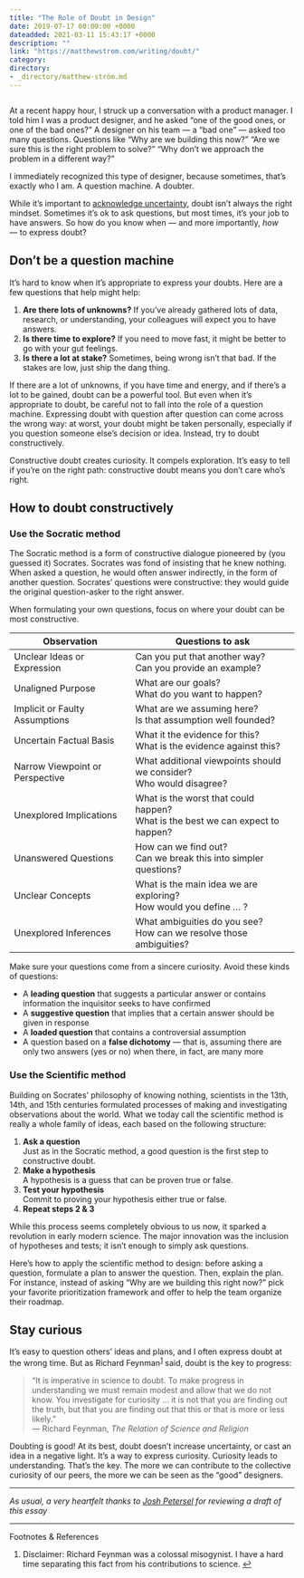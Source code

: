 ```yaml
---
title: "The Role of Doubt in Design"
date: 2019-07-17 00:00:00 +0000
dateadded: 2021-03-11 15:43:17 +0000
description: ""
link: "https://matthewstrom.com/writing/doubt/"
category:
directory:
- _directory/matthew-ström.md
---
```

<figure data-type="image"><img src="https://matthewstrom.com/images/doubt.png" alt=""></figure>
<p>At a recent happy hour, I struck up a conversation with a product manager. I told him I was a product designer, and he asked “one of the good ones, or one of the bad ones?” A designer on his team — a “bad one” — asked too many questions. Questions like “Why are we building this now?” “Are we sure this is the right problem to solve?” “Why don’t we approach the problem in a different way?”</p>
<p>I immediately recognized this type of designer, because sometimes, that’s exactly who I am. A question machine. A doubter.</p>
<p>While it’s important to <a href="https://matthewstrom.com/writing/optimize-for-learning/" target="_blank" rel="noopener">acknowledge uncertainty</a>, doubt isn’t always the right mindset. Sometimes it’s ok to ask questions, but most times, it’s your job to have answers. So how do you know when — and more importantly, <em>how</em> — to express doubt?</p>
<h2 id="don%E2%80%99t-be-a-question-machine">Don’t be a question machine</h2>
<p>It’s hard to know when it’s appropriate to express your doubts. Here are a few questions that help might help:</p>
<ol>
<li><strong>Are there lots of unknowns?</strong> If you’ve already gathered lots of data, research, or understanding, your colleagues will expect you to have answers.</li>
<li><strong>Is there time to explore?</strong> If you need to move fast, it might be better to go with your gut feelings.</li>
<li><strong>Is there a lot at stake?</strong> Sometimes, being wrong isn’t that bad. If the stakes are low, just ship the dang thing.</li>
</ol>
<p>If there are a lot of unknowns, if you have time and energy, and if there’s a lot to be gained, doubt can be a powerful tool. But even when it’s appropriate to doubt, be careful not to fall into the role of a question machine. Expressing doubt with question after question can come across the wrong way: at worst, your doubt might be taken personally, especially if you question someone else’s decision or idea. Instead, try to doubt constructively.</p>
<p>Constructive doubt creates curiosity. It compels exploration. It’s easy to tell if you’re on the right path: constructive doubt means you don’t care who’s right.</p>
<h2 id="how-to-doubt-constructively">How to doubt constructively</h2>
<h3 id="use-the-socratic-method">Use the Socratic method</h3>
<p>The Socratic method is a form of constructive dialogue pioneered by (you guessed it) Socrates. Socrates was fond of insisting that he knew nothing. When asked a question, he would often answer indirectly, in the form of another question. Socrates’ questions were constructive: they would guide the original question-asker to the right answer.</p>
<p>When formulating your own questions, focus on where your doubt can be most constructive.</p>
<table>
<thead>
<tr>
<th>Observation</th>
<th>Questions to ask</th>
</tr>
</thead>
<tbody>
<tr>
<td>Unclear Ideas or Expression</td>
<td>Can you put that another way? <br> Can you provide an example?</td>
</tr>
<tr>
<td>Unaligned Purpose</td>
<td>What are our goals?<br>What do you want to happen?</td>
</tr>
<tr>
<td>Implicit or Faulty Assumptions</td>
<td>What are we assuming here?<br>Is that assumption well founded?</td>
</tr>
<tr>
<td>Uncertain Factual Basis</td>
<td>What it the evidence for this?<br>What is the evidence against this?</td>
</tr>
<tr>
<td>Narrow Viewpoint or Perspective</td>
<td>What additional viewpoints should we consider?<br>Who would disagree?</td>
</tr>
<tr>
<td>Unexplored Implications</td>
<td>What is the worst that could happen?<br>What is the best we can expect to happen?</td>
</tr>
<tr>
<td>Unanswered Questions</td>
<td>How can we find out?<br>Can we break this into simpler questions?</td>
</tr>
<tr>
<td>Unclear Concepts</td>
<td>What is the main idea we are exploring?<br>How would you define … ?</td>
</tr>
<tr>
<td>Unexplored Inferences</td>
<td>What ambiguities do you see?<br>How can we resolve those ambiguities?</td>
</tr>
</tbody>
</table>
<p>Make sure your questions come from a sincere curiosity. Avoid these kinds of questions:</p>
<ul>
<li>A <strong>leading question</strong> that suggests a particular answer or contains information the inquisitor seeks to have confirmed</li>
<li>A <strong>suggestive question</strong> that implies that a certain answer should be given in response</li>
<li>A <strong>loaded question</strong> that contains a controversial assumption</li>
<li>A question based on a <strong>false dichotomy</strong> — that is, assuming there are only two answers (yes or no) when there, in fact, are many more</li>
</ul>
<h3 id="use-the-scientific-method">Use the Scientific method</h3>
<p>Building on Socrates’ philosophy of knowing nothing, scientists in the 13th, 14th, and 15th centuries formulated processes of making and investigating observations about the world. What we today call the scientific method is really a whole family of ideas, each based on the following structure:</p>
<ol>
<li><strong>Ask a question</strong> <br>
Just as in the Socratic method, a good question is the first step to constructive doubt.</li>
<li><strong>Make a hypothesis</strong> <br>
A hypothesis is a guess that can be proven true or false.</li>
<li><strong>Test your hypothesis</strong> <br>
Commit to proving your hypothesis either true or false.</li>
<li><strong>Repeat steps 2 &amp; 3</strong></li>
</ol>
<p>While this process seems completely obvious to us now, it sparked a revolution in early modern science. The major innovation was the inclusion of hypotheses and tests; it isn’t enough to simply ask questions.</p>
<p>Here’s how to apply the scientific method to design: before asking a question, formulate a plan to answer the question. Then, explain the plan. For instance, instead of asking “Why are we building this right now?” pick your favorite prioritization framework and offer to help the team organize their roadmap.</p>
<h2 id="stay-curious">Stay curious</h2>
<p>It’s easy to question others’ ideas and plans, and I often express doubt at the wrong time. But as Richard Feynman<sup class="footnote-ref"><a href="#fn1" id="fnref1">1</a></sup> said, doubt is the key to progress:</p>
<blockquote>
<p>“It is imperative in science to doubt. To make progress in understanding we must remain modest and allow that we do not know. You investigate for curiosity … it is not that you are finding out the truth, but that you are finding out that this or that is more or less likely.”<br>
— Richard Feynman, <em>The Relation of Science and Religion</em></p>
</blockquote>
<p>Doubting is good! At its best, doubt doesn’t increase uncertainty, or cast an idea in a negative light. It’s a way to express curiosity. Curiosity leads to understanding. That’s the key. The more we can contribute to the collective curiosity of our peers, the more we can be seen as the “good” designers.</p>
<hr>
<p><em>As usual, a very heartfelt thanks to <a href="http://joshpetersel.com/" target="_blank" rel="noopener">Josh Petersel</a> for reviewing a draft of this essay</em></p>
<hr>
<section class="footnotes l--space-compact">
<div class="t--weight-bold l--pad-btm-s">Footnotes & References</div>
<ol class="footnotes-list">
<li id="fn1" class="footnote-item"><p>Disclaimer: Richard Feynman was a colossal misogynist. I have a hard time separating this fact from his contributions to science. <a href="#fnref1" class="footnote-backref">↩︎</a></p>
</li>
</ol>
</section>
